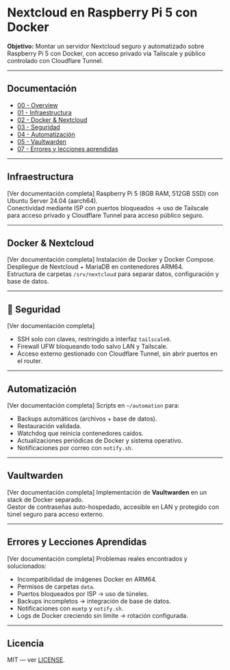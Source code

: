 # Nextcloud en Raspberry Pi 5 con Docker

**Objetivo:** Montar un servidor Nextcloud seguro y automatizado sobre Raspberry Pi 5 con Docker, con acceso privado vía Tailscale y público controlado con Cloudflare Tunnel.  

---

##  Documentación

- [00 - Overview](docs/00-overview.md)  
- [01 - Infraestructura](docs/01-infraestructura.md)  
- [02 - Docker & Nextcloud](docs/02-docker&nextcloud.md)  
- [03 - Seguridad](docs/03-seguridad.md)  
- [04 - Automatización](docs/04-automatizacion.md)  
- [05 - Vaultwarden](docs/05-vaultwarden.md)  
- [07 - Errores y lecciones aprendidas](docs/errores.md)  

---

##  Infraestructura
[Ver documentación completa]
Raspberry Pi 5 (8GB RAM, 512GB SSD) con Ubuntu Server 24.04 (aarch64).  
Conectividad mediante ISP con puertos bloqueados → uso de Tailscale para acceso privado y Cloudflare Tunnel para acceso público seguro.  

---

##  Docker & Nextcloud
[Ver documentación completa]
Instalación de Docker y Docker Compose.  
Despliegue de Nextcloud + MariaDB en contenedores ARM64.  
Estructura de carpetas `/srv/nextcloud` para separar datos, configuración y base de datos.  

---

## 🔐 Seguridad
[Ver documentación completa]
- SSH solo con claves, restringido a interfaz `tailscale0`.  
- Firewall UFW bloqueando todo salvo LAN y Tailscale.  
- Acceso externo gestionado con Cloudflare Tunnel, sin abrir puertos en el router.  

---

##  Automatización
[Ver documentación completa]
Scripts en `~/automation` para:  
- Backups automáticos (archivos + base de datos).  
- Restauración validada.  
- Watchdog que reinicia contenedores caídos.  
- Actualizaciones periódicas de Docker y sistema operativo.  
- Notificaciones por correo con `notify.sh`.  

---

##  Vaultwarden
[Ver documentación completa]
Implementación de **Vaultwarden** en un stack de Docker separado.  
Gestor de contraseñas auto-hospedado, accesible en LAN y protegido con túnel seguro para acceso externo.  

---

##  Errores y Lecciones Aprendidas
[Ver documentación completa]
Problemas reales encontrados y solucionados:  
- Incompatibilidad de imágenes Docker en ARM64.  
- Permisos de carpetas `data`.  
- Puertos bloqueados por ISP → uso de túneles.  
- Backups incompletos → integración de base de datos.  
- Notificaciones con `msmtp` y `notify.sh`.  
- Logs de Docker creciendo sin límite → rotación configurada.  

---

##  Licencia
MIT — ver [LICENSE](LICENSE).  
